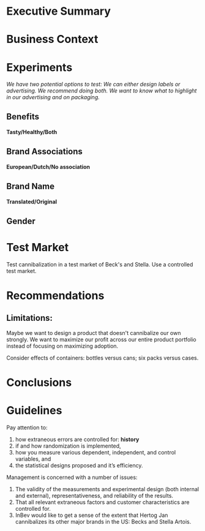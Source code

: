 # Executive Summary

# Business Context

# Experiments

_We have two potential options to test: We can either design labels or advertising. We recommend doing both. We want to know what to highlight in our advertising and on packaging._

## Benefits

#### Tasty/Healthy/Both

## Brand Associations

#### European/Dutch/No association

## Brand Name
#### Translated/Original

## Gender

# Test Market

Test cannibalization in a test market of Beck's and Stella. Use a controlled test market.

# Recommendations

## Limitations:

Maybe we want to design a product that doesn't cannibalize our own strongly. We want to maximize our profit across our entire product portfolio instead of focusing on maximizing adoption.

Consider effects of containers: bottles versus cans; six packs versus cases.

# Conclusions

# Guidelines
Pay attention to:
1) how extraneous errors are controlled for: **history**   
2) if and how randomization is implemented,  
3) how you measure various dependent, independent, and control variables, and  
4) the statistical designs proposed and it’s efficiency.

Management is concerned with a number of issues:
1) The validity of the measurements and experimental design (both internal and external),
representativeness, and reliability of the results.
2) That all relevant extraneous factors and customer characteristics are controlled for.
3) InBev would like to get a sense of the extent that Hertog Jan cannibalizes its other major brands
in the US: Becks and Stella Artois.
